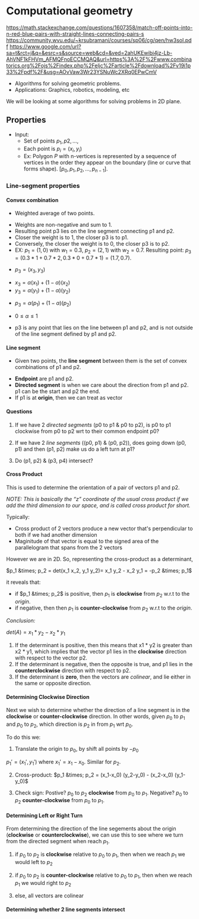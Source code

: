 # Computational geometry
https://math.stackexchange.com/questions/1607358/match-off-points-into-n-red-blue-pairs-with-straight-lines-connecting-pairs-s
https://community.wvu.edu/~krsubramani/courses/sp06/cg/qen/hw3sol.pdf
https://www.google.com/url?sa=t&rct=j&q=&esrc=s&source=web&cd=&ved=2ahUKEwibi4jz-Lb-AhVNF1kFHVm_AFMQFnoECCMQAQ&url=https%3A%2F%2Fwww.combinatorics.org%2Fojs%2Findex.php%2Feljc%2Farticle%2Fdownload%2Fv19i1p33%2Fpdf%2F&usg=AOvVaw3Wr23YSNuWc2XRq0EPwCmV

- Algorithms for solving geometric problems.
- Applications: Graphics, robotics, modeling, etc

We will be looking at some algorithms for solving problems in 2D plane.

## Properties

* Input: 
	- Set of points ${p_1, p2,...}$, 
	- Each point is $p_i = (x_i, y_i)$
	- Ex: Polygon $P$ with n-vertices is represented by a sequence of vertices in the order they appear on the boundary (line or curve that forms shape). $[p_0, p_1, p_2, ... , p_{n-1}]$. 


### Line-segment properties

#### Convex combination
* Weighted average of two points. 

- Weights are non-negative and sum to 1. 
- Resulting point p3 lies on the line segment connecting p1 and p2. 
- Closer the weight is to 1, the closer p3 is to p1. 
- Conversely, the closer the weight is to 0, the closer p3 is to p2. 
- EX: $p_1 = (1,0)$ with $w_1 = 0.3$, $p_2 = (2,1)$ with $w_2 = 0.7$. Resulting point: $p_3 = (0.3 * 1 + 0.7 * 2, 0.3 * 0 + 0.7 * 1) = (1.7, 0.7)$.


* $p_3 = (x_3, y_3)$
- $x_3 = \alpha(x_1) + (1-\alpha)(x_2)$
- $y_3 = \alpha(y_1) + (1-\alpha)(y_2)$

* $p_3 = \alpha(p_1) + (1-\alpha)(p_2)$
- $0\leq \alpha \leq1$

- p3 is any point that lies on the line between p1 and p2, and is not outside of the line segment defined by p1 and p2. 

#### Line segment
* Given two points, the **line segment** between them is the set of convex combinations of p1 and p2.
- **Endpoint** are p1 and p2.
- **Directed segment** is when we care about the direction from p1 and p2. p1 can be the start and p2 the end.
- If p1 is at **origin**, then we can treat as vector

#### Questions

1. If we have 2 *directed segments* (p0 to p1 \& p0 to p2), is p0 to p1 clockwise from p0 to p2 wrt to their common endpoint p0?

2. If we have 2 *line segments* ((p0, p1) \& (p0, p2)), does going down (p0, p1) and then (p1, p2) make us do a left turn at p1?

3. Do (p1, p2) \& (p3, p4) intersect?

#### Cross Product

This is used to determine the orientation of a pair of vectors p1 and p2.

*NOTE: This is basically the “z” coordinate of the usual cross product if we add the third dimension to our space, and is called cross product for short.*

Typically:
- Cross product of 2 vectors produce a new vector that's perpendicular to both if we had another dimension
- Maginitude of that vector is equal to the signed area of the parallelogram that spans from the 2 vectors

However we are in 2D. So, representing the cross-product as a determinant,

$p_1 &times; p_2 = det(x_1 x_2, y_1 y_2)= x_1 y_2 - x_2 y_1  = -p_2 &times; p_1$

it reveals that:

- if $p_1 &times; p_2$ is positive, then $p_1$ is **clockwise** from $p_2$ w.r.t to the *origin*. 
- if negative, then then $p_1$ is **counter-clockwise** from $p_2$ w.r.t to the *origin*. 

*Conclusion:*

$det(A) = x_1 * y_2 - x_2 * y_1$

1. If the determinant is positive, then this means that x1 * y2 is greater than x2 * y1, which implies that the vector p1 lies in the **clockwise** direction with respect to the vector p2. 
2. If the determinant is negative, then the opposite is true, and p1 lies in the **counterclockwise** direction with respect to p2. 
3. If the determinant is **zero**, then the vectors are *colinear*, and lie either in the same or opposite direction.


#### Determining Clockwise Direction

Next we wish to determine whether the direction of a line segment is in the **clockwise** or **counter-clockwise** direction. In other words, given $p_0$ to $p_1$ and $p_0$ to $p_2$, which direction is $p_2$ in from $p_1$ wrt $p_0$. 

To do this we:
1. Translate the origin to $p_0$, by shift all points by $-p_0$

$p_1' = (x_1', y_1')$ where $x_1' = x_1 - x_0$. Similar for $p_2$.


2. Cross-product: $p_1 &times; p_2 = (x_1-x_0) (y_2-y_0) - (x_2-x_0) (y_1-y_0)$

3. Check sign: Postive? $p_0$ to $p_2$ **clockwise** from $p_0$ to $p_1$. Negative? $p_0$ to $p_2$ **counter-clockwise** from $p_0$ to $p_1$.

#### Determining Left or Right Turn

From determining the direction of the line segements about the origin (**clockwise** or **counterclockwise**), we can use this to see where we turn from the directed segment when reach $p_1$.

1. if $p_0$ to $p_2$ is **clockwise** relative to $p_0$ to $p_1$, then when we reach $p_1$ we would left to $p_2$


2. if $p_0$ to $p_2$ is **counter-clockwise** relative to $p_0$ to $p_1$, then when we reach $p_1$ we would right to $p_2$

3. else, all vectors are colinear

#### Determining whether 2 line segments intersect










